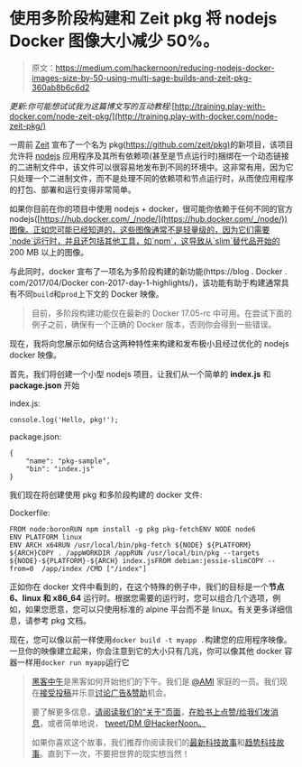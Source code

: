# 使用多阶段构建和 Zeit pkg 将 nodejs Docker 图像大小减少 50%。

> 原文：<https://medium.com/hackernoon/reducing-nodejs-docker-images-size-by-50-using-multi-sage-builds-and-zeit-pkg-360ab8b6c6d2>

*更新:你可能想试试我为这篇博文写的互动教程:*[http://training.play-with-docker.com/node-zeit-pkg/](http://training.play-with-docker.com/node-zeit-pkg/)

一周前 [Zeit](https://hackernoon.com/tagged/zeit) 宣布了一个名为 pkg([https://github.com/zeit/pkg)](https://github.com/zeit/pkg)的新项目，该项目允许将 [nodejs](https://hackernoon.com/tagged/nodejs) 应用程序及其所有依赖项(甚至是节点运行时)捆绑在一个动态链接的二进制文件中，该文件可以很容易地发布到不同的环境中。这非常有用，因为它只处理一个二进制文件，而不是处理不同的依赖项和节点运行时，从而使应用程序的打包、部署和运行变得非常简单。

如果你目前在你的项目中使用 nodejs + docker，很可能你依赖于任何不同的官方 nodejs([https://hub.docker.com/_/node/](https://hub.docker.com/_/node/))图像。正如您可能已经知道的，这些图像通常不是轻量级的，因为它们需要`node`运行时，并且还包括其他工具，如`npm`，这导致从`slim`替代品开始的 200 MB 以上的图像。

与此同时，docker 宣布了一项名为多阶段构建的新功能(https://blog . Docker . com/2017/04/Docker con-2017-day-1-highlights/)，该功能有助于构建通常具有不同`build`和`prod`上下文的 Docker 映像。

> 目前，多阶段构建功能仅在最新的 Docker 17.05-rc 中可用。在尝试下面的例子之前，确保有一个正确的 Docker 版本，否则你会得到一些错误。

现在，我将向您展示如何结合这两种特性来构建和发布极小且经过优化的 nodejs docker 映像。

首先，我们将创建一个小型 nodejs 项目，让我们从一个简单的 **index.js** 和 **package.json** 开始

index.js:

```
console.log('Hello, pkg!');
```

package.json:

```
{
    "name": "pkg-sample",
    "bin": "index.js"
}
```

我们现在将创建使用 pkg 和多阶段构建的 docker 文件:

Dockerfile:

```
FROM node:boronRUN npm install -g pkg pkg-fetchENV NODE node6
ENV PLATFORM linux
ENV ARCH x64RUN /usr/local/bin/pkg-fetch ${NODE} ${PLATFORM} ${ARCH}COPY . /appWORKDIR /appRUN /usr/local/bin/pkg --targets ${NODE}-${PLATFORM}-${ARCH} index.jsFROM debian:jessie-slimCOPY --from=0  /app/index /CMD ["/index"]
```

正如你在 docker 文件中看到的，在这个特殊的例子中，我们的目标是一个**节点 6、linux 和 x86_64** 运行时。根据您需要的运行时，您可以组合几个选项，例如，如果您愿意，您可以只使用标准的 alpine 平台而不是 linux。有关更多详细信息，请参考 pkg 文档。

现在，您可以像以前一样使用`docker build -t myapp .`构建您的应用程序映像。一旦你的映像建立起来，你会注意到它的大小只有几兆，你可以像其他 docker 容器一样用`docker run myapp`运行它

> [黑客中午](http://bit.ly/Hackernoon)是黑客如何开始他们的下午。我们是 [@AMI](http://bit.ly/atAMIatAMI) 家庭的一员。我们现在[接受投稿](http://bit.ly/hackernoonsubmission)并乐意[讨论广告&赞助](mailto:partners@amipublications.com)机会。
> 
> 要了解更多信息，[请阅读我们的“关于”页面](https://goo.gl/4ofytp)，[在脸书上点赞/给我们发消息](http://bit.ly/HackernoonFB)，或者简单地说， [tweet/DM @HackerNoon。](https://goo.gl/k7XYbx)
> 
> 如果你喜欢这个故事，我们推荐你阅读我们的[最新科技故事](http://bit.ly/hackernoonlatestt)和[趋势科技故事](https://hackernoon.com/trending)。直到下一次，不要把世界的现实想当然！